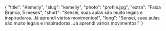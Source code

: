 {
    "title": "Kemelly",
    "slug": "kemelly",
    "photo": "profile.jpg",
    "extra": "Faixa Branca, 5 meses",
    "short": "Sensei, suas aulas são muito legais e inspiradoras. Já aprendi vários movimentos!",
    "long": "Sensei, suas aulas são muito legais e inspiradoras. Já aprendi vários movimentos!"
}